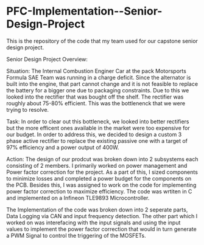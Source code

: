 # PFC-Implementation--Senior-Design-Project
This is the repository of the code that my team used for our capstone senior design project.

Senior Design Project Overview:

Situation:
The Internal Combustion Enginer Car at the pack Motorsports Formula SAE Team was running in a charge deficit. Since the alternator is built into the engine, that part cannot change and it is not feasible to replace the battery for a bigger one due to packaging constraints. Due to this we looked into the rectifier that was bought off the shelf. The rectifier was roughly about 75-80% efficient. This was the bottlenenck that we were trying to resolve.

Task: 
In order to clear out this bottleneck, we looked into better rectifiers but the more efficent ones available in the market were too expensive for our budget. In order to address this, we decided to design a custom 3 phase active rectifier to replace the existing passive one with a target of 97% efficiency and a power output of 400W.

Action: 
The design of our prodcut was broken down into 2 subsystems each consisting of 2 members. I primarily worked on power management and Power factor correction for the project. As a part of this, I sized components to minimize losses and completed a power budget for the components on the PCB. Besides this, I was assigned to work on the code for implementing power factor correction to maximize efficiency. The code was wrtiten in C and implemented on a Infineon TLE9893 Microcontroller.

The Implementation of the code was broken down into 2 seperate parts, Data Logging via CAN and input frequency detection. The other part which I worked on was interefacing with the input signals and using the input values to implement the power factor correction that would in turn generate a PWM Signal to control the triggering of the MOSFETs.

